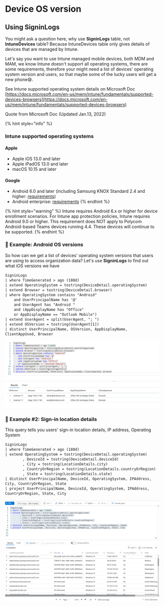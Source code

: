 # Device OS version

## Using SigninLogs

You might ask a question here, why use **SigninLogs** table, not **IntuneDevices** table? Because IntuneDevices table only gives details of devices that are managed by Intune.&#x20;

Let's say you want to use Intune managed mobile devices, both MDM and MAM, we know Intune doesn't support all operating systems, there are some requirements, therefore your might need a list of devices' operating system version and users, so that maybe some of the lucky users will get a new phone:smile:.  &#x20;

See Intune supported operating system details on Microsoft Doc [https://docs.microsoft.com/en-us/mem/intune/fundamentals/supported-devices-browsers](https://docs.microsoft.com/en-us/mem/intune/fundamentals/supported-devices-browsers)

Quote from Microsoft Doc (Updated Jan.13, 2022)

{% hint style="info" %}
### Intune supported operating systems <a href="#intune-supported-operating-systems" id="intune-supported-operating-systems"></a>



#### Apple <a href="#apple" id="apple"></a>

* Apple iOS 13.0 and later
* Apple iPadOS 13.0 and later
* macOS 10.15 and later

#### &#x20;Google <a href="#google" id="google"></a>

* Android 6.0 and later (including Samsung KNOX Standard 2.4 and higher: [requirements](https://www.samsungknox.com/en/knox-platform/supported-devices/2.4+))
* Android enterprise: [requirements](https://support.google.com/work/android/topic/9428066)
{% endhint %}

{% hint style="warning" %}
Intune requires Android 6.x or higher for device enrollment scenarios. For Intune app protection policies, Intune requires Android 9.0 or higher. This requirement does NOT apply to Polycom Android-based Teams devices running 4.4. These devices will continue to be supported.
{% endhint %}

### 📳 Example: Android OS versions

So how can we get a list of devices' operating system versions that users are using to access organization data?  Let's use **SigninLogs** to find out what iOS versions we have

```
SigninLogs
| where TimeGenerated > ago (180d)
| extend OperatingSystem = tostring(DeviceDetail.operatingSystem)
| extend Browser = tostring(DeviceDetail.browser)
| where OperatingSystem contains "Android"
    and UserPrincipalName has '@'
    and UserAgent has "Android "
    and (AppDisplayName has "Office"
    or AppDisplayName == "Outlook Mobile")
| extend UserAgent = split(UserAgent, "; ")
| extend OSVersion = tostring(UserAgent[1])
| distinct UserPrincipalName, OSVersion, AppDisplayName, ClientAppUsed, Browser
```

![](<../../.gitbook/assets/image (30).png>)

### 📌 Example #2: Sign-in location details

This query tells you users' sign-in location details, IP address, Operating System

```
SigninLogs
| where TimeGenerated > ago (180d)
| extend OperatingSystem = tostring(DeviceDetail.operatingSystem)
        , DeviceId = tostring(DeviceDetail.deviceId)
        , City = tostring(LocationDetails.city)
        , CountryOrRegion = tostring(LocationDetails.countryOrRegion)
        , State = tostring(LocationDetails.state)
| distinct UserPrincipalName, DeviceId, OperatingSystem, IPAddress, City, CountryOrRegion, State
| project UserPrincipalName, DeviceId, OperatingSystem, IPAddress, CountryOrRegion, State, City
```

![Sigin details with Operating System, IP address, Location Details](<../../.gitbook/assets/image (12).png>)

